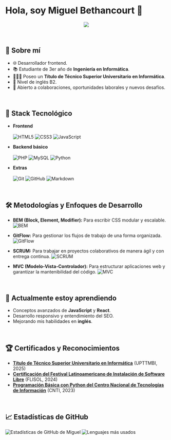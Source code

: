 # Hola, soy Miguel Bethancourt 👋
<p align="center">
  <a href="https://github.com/DenverCoder1/readme-typing-svg"><img src="https://readme-typing-svg.herokuapp.com?font=Time+New+Roman&color=cyan&size=25&center=true&vCenter=true&width=600&height=100&lines=I'm+MiguelB-dev..&hearts;++;A+Front-End+Developer;And+a+Software+Engineering+Student;"></a>
</p>
<br>

## 🚀 Sobre mí

- 🌐 Desarrollador frontend.
- 📚 Estudiante de 3er año de **Ingeniería en Informática**.
- 👨🏻‍🎓 Poseo un **Título de Técnico Superior Universitario en Informática**.
- 💬 Nivel de inglés B2.
- 🤝 Abierto a colaboraciones, oportunidades laborales y nuevos desafíos.
<br>

## 🔧 Stack Tecnológico

- **Frontend**<br><br>
![HTML5](https://img.shields.io/badge/HTML5-%23E34F26.svg?style=flat&logo=html5&logoColor=white)
![CSS3](https://img.shields.io/badge/CSS3-%231572B6.svg?style=flat&logo=css3&logoColor=white) 
![JavaScript](https://img.shields.io/badge/JavaScript-%23F7DF1E.svg?style=flat&logo=javascript&logoColor=black)

- **Backend básico**<br><br>
![PHP](https://img.shields.io/badge/PHP-%23777BB4.svg?style=flat&logo=php&logoColor=white) 
![MySQL](https://img.shields.io/badge/MySQL-%234479A1.svg?style=flat&logo=mysql&logoColor=white)
![Python](https://img.shields.io/badge/Python-%233776AB.svg?style=flat&logo=python&logoColor=white)

- **Extras**<br><br>
![Git](https://img.shields.io/badge/Git-%23F14C28.svg?style=flat&logo=git&logoColor=white) 
![GitHub](https://img.shields.io/badge/GitHub-%23121011.svg?style=flat&logo=github&logoColor=white)
![Markdown](https://img.shields.io/badge/Markdown-%23000000.svg?style=flat&logo=markdown&logoColor=white)
<br>

## 🛠 Metodologías y Enfoques de Desarrollo

- **BEM (Block, Element, Modifier):** Para escribir CSS modular y escalable. ![BEM](https://img.shields.io/badge/BEM-%23E34F26.svg?style=flat&logo=html5&logoColor=white)

- **GitFlow:** Para gestionar los flujos de trabajo de una forma organizada. ![GitFlow](https://img.shields.io/badge/GitFlow-%23F14C28.svg?style=flat&logo=git&logoColor=white)

- **SCRUM:** Para trabajar en proyectos colaborativos de manera ágil y con entrega continua. ![SCRUM](https://img.shields.io/badge/SCRUM-%23FF6F00.svg?style=flat&logo=scrum&logoColor=white)

- **MVC (Modelo-Vista-Controlador):** Para estructurar aplicaciones web y garantizar la mantenibilidad del código. ![MVC](https://img.shields.io/badge/MVC-%23777BB4.svg?style=flat&logo=angular&logoColor=white)
<br>

## 🌱 Actualmente estoy aprendiendo

- Conceptos avanzados de **JavaScript** y **React**.
- Desarrollo responsivo y entendimiento del SEO.
- Mejorando mis habilidades en **inglés**.
<br>

## 🏆 Certificados y Reconocimientos

- **[Título de Técnico Superior Universitario en Informática](https://github.com/MiguelB-Dev/MiguelB-dev/raw/main/Certificados/Certificado%20de%20FLISOL.pdf)** (UPTTMBI, 2025)
- **[Certificación del Festival Latinoamericano de Instalación de Software Libre](https://github.com/MiguelB-Dev/MiguelB-dev/raw/main/Certificados/Certificado%20de%20FLISOL.pdf)** (FLISOL, 2024)
- **[Programación Básica con Python del Centro Nacional de Tecnologías de Información](https://github.com/MiguelB-Dev/MiguelB-dev/raw/main/Certificados/Certificado%20en%20Programaci%C3%B3n%20B%C3%A1sica%20con%20Python%20de%20CNTI.pdf)** (CNTI, 2023)
<br>

## 📈 Estadísticas de GitHub

![Estadísticas de GitHub de Miguel](https://github-readme-stats.vercel.app/api?username=MiguelB-Dev&show_icons=true&theme=radical)
![Lenguajes más usados](https://github-readme-stats.vercel.app/api/top-langs/?username=MiguelB-Dev&layout=compact&theme=radical)

